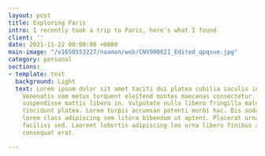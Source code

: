 ```yaml
---
layout: post
title: Exploring Paris
intro: I recently took a trip to Paris, here's what I found
client: ''
date: 2021-11-22 00:00:00 +0000
main-image: "/v1650553227/naaman/web/CNV000021_Edited_qpqsue.jpg"
category: personal
sections:
- template: text
  background: Light
  text: Lorem ipsum dolor sit amet taciti dui platea cubilia iaculis interdum mattis.
    Venenatis sem metus torquent eleifend montes maecenas consectetur. Felis luctus
    suspendisse mattis libero in. Vulputate nulla libero fringilla malesuada senectus
    tincidunt platea. Lorem turpis accumsan potenti morbi hac. Dis sodales imperdiet
    lorem class adipiscing sem litora bibendum ut aptent. Placerat urna lacus nec
    facilisi sed. Laoreet lobortis adipiscing leo urna libero finibus ante eleifend
    consequat erat.

---
```

